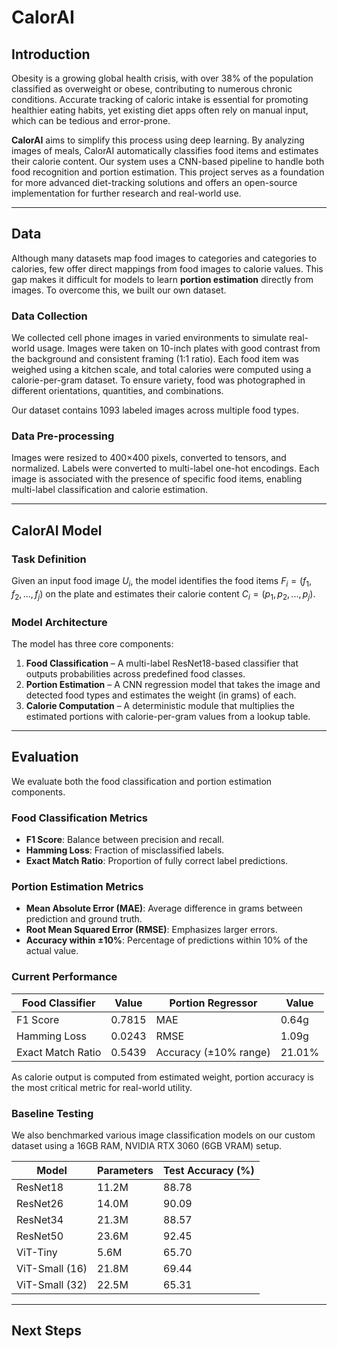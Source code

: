 # CalorAI

## Introduction

Obesity is a growing global health crisis, with over 38% of the population classified as overweight or obese, contributing to numerous chronic conditions. Accurate tracking of caloric intake is essential for promoting healthier eating habits, yet existing diet apps often rely on manual input, which can be tedious and error-prone.

**CalorAI** aims to simplify this process using deep learning. By analyzing images of meals, CalorAI automatically classifies food items and estimates their calorie content. Our system uses a CNN-based pipeline to handle both food recognition and portion estimation. This project serves as a foundation for more advanced diet-tracking solutions and offers an open-source implementation for further research and real-world use.

---

## Data

Although many datasets map food images to categories and categories to calories, few offer direct mappings from food images to calorie values. This gap makes it difficult for models to learn **portion estimation** directly from images. To overcome this, we built our own dataset.

### Data Collection

We collected cell phone images in varied environments to simulate real-world usage. Images were taken on 10-inch plates with good contrast from the background and consistent framing (1:1 ratio). Each food item was weighed using a kitchen scale, and total calories were computed using a calorie-per-gram dataset. To ensure variety, food was photographed in different orientations, quantities, and combinations.

Our dataset contains 1093 labeled images across multiple food types.  

### Data Pre-processing

Images were resized to 400×400 pixels, converted to tensors, and normalized. Labels were converted to multi-label one-hot encodings. Each image is associated with the presence of specific food items, enabling multi-label classification and calorie estimation.

---

## CalorAI Model

### Task Definition

Given an input food image $U_i$, the model identifies the food items $F_i = (f_1, f_2, ..., f_j)$ on the plate and estimates their calorie content $C_i = (p_1, p_2, ..., p_j)$.

### Model Architecture


The model has three core components:

1. **Food Classification** – A multi-label ResNet18-based classifier that outputs probabilities across predefined food classes.
2. **Portion Estimation** – A CNN regression model that takes the image and detected food types and estimates the weight (in grams) of each.
3. **Calorie Computation** – A deterministic module that multiplies the estimated portions with calorie-per-gram values from a lookup table.

---

## Evaluation

We evaluate both the food classification and portion estimation components.

### Food Classification Metrics

- **F1 Score**: Balance between precision and recall.
- **Hamming Loss**: Fraction of misclassified labels.
- **Exact Match Ratio**: Proportion of fully correct label predictions.

### Portion Estimation Metrics

- **Mean Absolute Error (MAE)**: Average difference in grams between prediction and ground truth.
- **Root Mean Squared Error (RMSE)**: Emphasizes larger errors.
- **Accuracy within ±10%**: Percentage of predictions within 10% of the actual value.

### Current Performance

| **Food Classifier**       | Value   | **Portion Regressor**         | Value     |
|--------------------------|---------|-------------------------------|-----------|
| F1 Score                 | 0.7815  | MAE                           | 0.64g     |
| Hamming Loss             | 0.0243  | RMSE                          | 1.09g     |
| Exact Match Ratio        | 0.5439  | Accuracy (±10% range)         | 21.01%    |

As calorie output is computed from estimated weight, portion accuracy is the most critical metric for real-world utility.

### Baseline Testing

We also benchmarked various image classification models on our custom dataset using a 16GB RAM, NVIDIA RTX 3060 (6GB VRAM) setup.

| **Model**         | **Parameters** | **Test Accuracy (%)** |
|-------------------|----------------|------------------------|
| ResNet18          | 11.2M          | 88.78                  |
| ResNet26          | 14.0M          | 90.09                  |
| ResNet34          | 21.3M          | 88.57                  |
| ResNet50          | 23.6M          | 92.45                  |
| ViT-Tiny          | 5.6M           | 65.70                  |
| ViT-Small (16)    | 21.8M          | 69.44                  |
| ViT-Small (32)    | 22.5M          | 65.31                  |

---

## Next Steps

